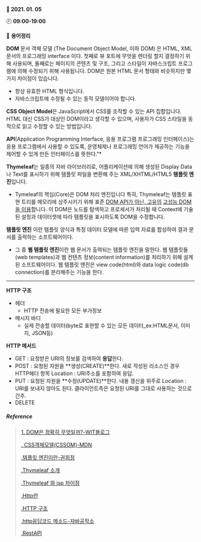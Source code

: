 **:date: 2021. 01. 05**

:clock8: **09:00-19:00**

:bookmark_tabs: **용어정리**



**DOM** 문서 객체 모델 (The Document Object Model, 이하 DOM) 은 HTML, XML 문서의 프로그래밍 interface 이다. 첫째로 뷰 포트에 무엇을 렌더링 할지 결정하기 위해 사용되며, 둘째로는 페이지의 콘텐츠 및 구조, 그리고 스타일이 자바스크립트 프로그램에 의해 수정되기 위해 사용됩니다.
DOM은 원본 HTML 문서 형태와 비슷하지만 몇 가지 차이점이 있습니다.

- 항상 유효한 HTML 형식입니다.
- 자바스크립트에 수정될 수 있는 동적 모델이어야 합니다.



**CSS Object Model**은 JavaScript에서 CSS를 조작할 수 있는 API 집합입니다. HTML 대신 CSS가 대상인 DOM이라고 생각할 수 있으며, 사용자가 CSS 스타일을 동적으로 읽고 수정할 수 있는 방법입니다.



**API**(Application Programming Interface, 응용 프로그램 프로그래밍 인터페이스)는 응용 프로그램에서 사용할 수 있도록, 운영체제나 프로그래밍 언어가 제공하는 기능을 제어할 수 있게 만든 인터페이스를 뜻한다.”*



**Thymeleaf**는 일종의 자바 라이브러리로, 어플리케이션에 의해 생성된 Display Data나 Text를 표시하기 위해 템플릿 파일을 변환해 주는 XML/XHTML/HTML5 **템플릿 엔진**입니다.

* Tymeleaf의 핵심(Core)은 DOM 처리 엔진입니다 특히, Thymeleaf는 템플릿 표현 트리를 메모리에 상주시키기 위해 표준 <u>DOM API가 아닌, 고유의</u> <u>고성능 DOM 을 이용</u>합니다. 이 DOM은 노드를 탐색하고 프로세서가 처리될 때 Context에 기술된 설정과 데이터셋에 따라 템플릿을 표시하도록 DOM을 수정합니다. 



**템플릿 엔진** 이란 템플릿 양식과 특정 데이터 모델에 따른 입력 자료를 합성하여 결과 문서를 출력하는 소프트웨어이다.

* 그 중 **웹 템플릿 엔진**이란 웹 문서가 출력되는 템플릿 엔진을 말한다. 웹 템플릿들(web templates)과 웹 컨텐츠 정보(content information)를 처리하기 위해 설계된 소프트웨어이다. 웹 템플릿 엔진은 view code(html)와 data logic code(db connection)를 분리해주는 기능을 한다.



---



**HTTP 구조** 

* 헤더
  * HTTP 전송에 필요한 모든 부가정보
* 메시지 바디
  * 실제 전송할 데이터(byte로 표현할 수 있는 모든 데이터_ex:HTML문서, 이미지, JSON등)



**HTTP 메서드**

* GET : 요청받은 URI의 정보를 검색하여 **응답**한다.
* POST : 요청된 자원을 **생성(CREATE)**한다. 새로 작성된 리소스인 경우 HTTP헤더 항목 Location : URI주소를 포함하여 응답.
* PUT : 요청된 자원을 **수정(UPDATE)**한다. 내용 갱신을 위주로 Location : URI를 보내지 않아도 된다. 클라이언트측은 요청된 URI를 그대로 사용하는 것으로 간주.
* DELETE



##### Reference

> [1. DOM은 정확히 무엇일까?-WIT블로그](https://wit.nts-corp.com/2019/02/14/5522)
>
> [. CSS객체모델(CSSOM)-MDN](https://developer.mozilla.org/ko/docs/Web/API/CSS_Object_Model)
>
> [.템플릿 엔진이란-권희정](https://gmlwjd9405.github.io/2018/12/21/template-engine.html)
>
> [.Thymeleaf 소개](https://eblo.tistory.com/54)
>
> [.Thymeleaf 와 jsp 차이점](https://offbyone.tistory.com/410)
>
> [.Http란](https://m.blog.naver.com/s2kiess/30182409370)
>
> [.HTTP 구조](https://m.blog.naver.com/s2kiess/30182409370)
>
> [.http응답코드 메소드-자바공작소](https://javaplant.tistory.com/18)
>
> [.RestAPI](https://meetup.toast.com/posts/92)

